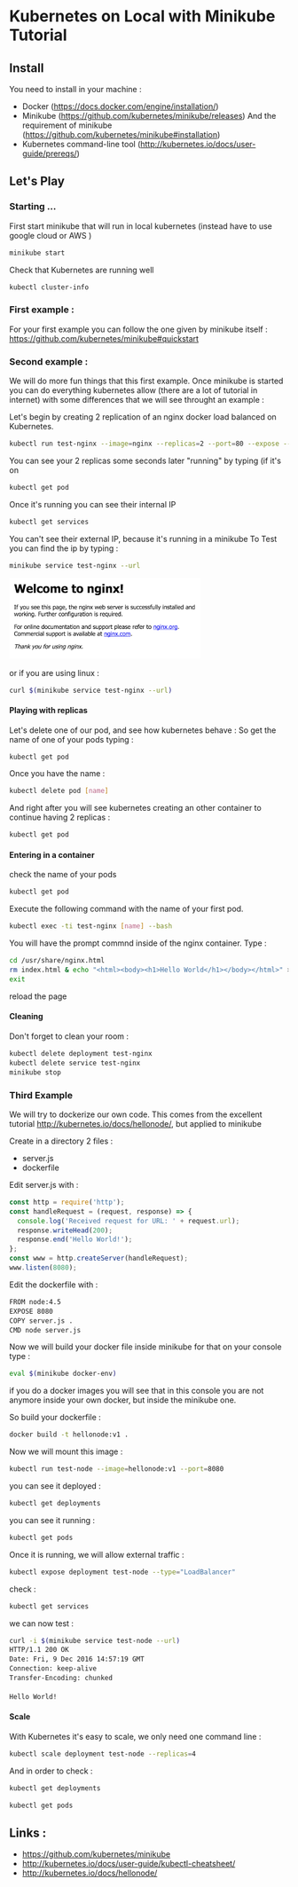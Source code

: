 # Kubernetes on Local with Minikube Tutorial

## Install
You need to install in your machine :
- Docker (https://docs.docker.com/engine/installation/)
- Minikube (https://github.com/kubernetes/minikube/releases) And the requirement of minikube (https://github.com/kubernetes/minikube#installation)
- Kubernetes command-line tool (http://kubernetes.io/docs/user-guide/prereqs/)

## Let's Play

### Starting ...

First start minikube that will run in local kubernetes (instead have to use google cloud or AWS )
```bash
minikube start
```

Check that Kubernetes are running well 
```bash
kubectl cluster-info
```

### First example :
For your first example you can follow the one given by minikube itself : https://github.com/kubernetes/minikube#quickstart

### Second example :
We will do more fun things that this first example.
Once minikube is started you can do everything kubernetes allow (there are a lot of tutorial in internet) with some differences that we will see throught an example :

Let's begin by creating 2 replication of an nginx docker load balanced on Kubernetes.

```bash
kubectl run test-nginx --image=nginx --replicas=2 --port=80 --expose --service-overrides='{ "spec": { "type": "LoadBalancer" } }'
```
You can see your 2 replicas some seconds later "running" by typing (if it's on 
```bash
kubectl get pod
```

Once it's running you can see their internal IP 
```bash
kubectl get services
```

You can't see their external IP, because it's running in a minikube
To Test you can find the ip by typing : 
```bash
minikube service test-nginx --url 
```
![ngnix_screen](/nginx_screen1.png)

or if you are using linux :
```bash
curl $(minikube service test-nginx --url)
```

#### Playing with replicas

Let's delete one of our pod, and see how kubernetes behave :
So get the name of one of your pods typing :
```bash
kubectl get pod
```

Once you have the name :

```bash
kubectl delete pod [name]
```

And right after you will see kubernetes creating an other container to continue having 2 replicas :
```bash
kubectl get pod
```

#### Entering in a container

check the name of your pods
```bash
kubectl get pod
```

Execute the following command with the name of your first pod.
```bash
kubectl exec -ti test-nginx [name] --bash
```

You will have the prompt commnd inside of the nginx container.
Type : 
```bash
cd /usr/share/nginx.html
rm index.html & echo "<html><body><h1>Hello World</h1></body></html>" > index.html
exit
```

reload the page


#### Cleaning

Don't forget to clean your room :

```bash
kubectl delete deployment test-nginx
kubectl delete service test-nginx
minikube stop
```

### Third Example

We will try to dockerize our own code.
This comes from the excellent tutorial http://kubernetes.io/docs/hellonode/, but applied to minikube

Create in a directory 2 files : 
- server.js
- dockerfile


Edit server.js with :
```js
const http = require('http');
const handleRequest = (request, response) => {
  console.log('Received request for URL: ' + request.url);
  response.writeHead(200);
  response.end('Hello World!');
};
const www = http.createServer(handleRequest);
www.listen(8080);
```

Edit the dockerfile with : 
```bash
FROM node:4.5
EXPOSE 8080
COPY server.js .
CMD node server.js
```

Now we will build your docker file inside minikube for that on your console type :
```bash
eval $(minikube docker-env)
```

if you do a docker images you will see that in this console you are not anymore inside your own docker, but inside the minikube one.

So build your dockerfile :
```bash
docker build -t hellonode:v1 .
```

Now we will mount this image :
```bash
kubectl run test-node --image=hellonode:v1 --port=8080
```

you can see it deployed :
```bash
kubectl get deployments
```

you can see it running :
```bash
kubectl get pods
```
Once it is running, we will allow external traffic :

```bash
kubectl expose deployment test-node --type="LoadBalancer"
```

check :
```bash
kubectl get services
```

we can now test : 

```bash
curl -i $(minikube service test-node --url)
HTTP/1.1 200 OK
Date: Fri, 9 Dec 2016 14:57:19 GMT
Connection: keep-alive
Transfer-Encoding: chunked

Hello World!
```

#### Scale

With Kubernetes it's easy to scale, we only need one command line :

```bash
kubectl scale deployment test-node --replicas=4
```

And in order to check :
```bash
kubectl get deployments
```
```bash
kubectl get pods
```

## Links :
- https://github.com/kubernetes/minikube
- http://kubernetes.io/docs/user-guide/kubectl-cheatsheet/
- http://kubernetes.io/docs/hellonode/
